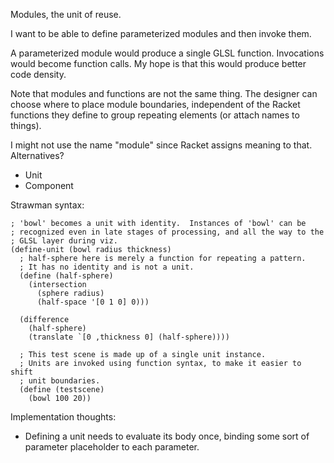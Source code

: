 Modules, the unit of reuse.

I want to be able to define parameterized modules and then invoke them.

A parameterized module would produce a single GLSL function.  Invocations would
become function calls.  My hope is that this would produce better code density.

Note that modules and functions are not the same thing.  The designer can choose
where to place module boundaries, independent of the Racket functions they
define to group repeating elements (or attach names to things).

I might not use the name "module" since Racket assigns meaning to that.
Alternatives?
- Unit
- Component


Strawman syntax:

    ; 'bowl' becomes a unit with identity.  Instances of 'bowl' can be
    ; recognized even in late stages of processing, and all the way to the
    ; GLSL layer during viz.
    (define-unit (bowl radius thickness)
      ; half-sphere here is merely a function for repeating a pattern.
      ; It has no identity and is not a unit.
      (define (half-sphere)
        (intersection
          (sphere radius)
          (half-space '[0 1 0] 0)))

      (difference
        (half-sphere)
        (translate `[0 ,thickness 0] (half-sphere))))

      ; This test scene is made up of a single unit instance.
      ; Units are invoked using function syntax, to make it easier to shift
      ; unit boundaries.
      (define (testscene)
        (bowl 100 20))


Implementation thoughts:
- Defining a unit needs to evaluate its body once, binding some sort of
  parameter placeholder to each parameter.
